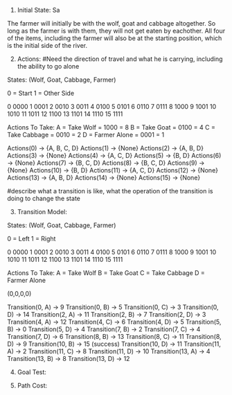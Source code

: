 1. Initial State: Sa

The farmer will initially be with the wolf, goat and cabbage altogether. So long as the farmer is with them, they will not get eaten by eachother. All four of the items, including the farmer will also be at the starting position, which is the initial side of the river.

2. Actions: 
#Need the direction of travel and what he is carrying, including the ability to go alone

States:
(Wolf, Goat, Cabbage, Farmer)

0 = Start
1 = Other Side

0   0000
1	0001
2	0010
3	0011
4	0100
5	0101
6	0110
7	0111
8	1000
9	1001
10	1010
11	1011
12	1100
13	1101
14	1110
15	1111


Actions To Take:
A = Take Wolf = 1000 = 8
B = Take Goat = 0100 = 4
C = Take Cabbage = 0010 = 2
D = Farmer Alone = 0001 = 1


Actions(0) -> {A, B, C, D}
Actions(1) -> {None}
Actions(2) -> {A, B, D}
Actions(3) -> {None}
Actions(4) -> {A, C, D}
Actions(5) -> {B, D}
Actions(6) -> {None}
Actions(7) -> {B, C, D}
Actions(8) -> {B, C, D}
Actions(9) -> {None}
Actions(10) -> {B, D}
Actions(11) -> {A, C, D}
Actions(12) -> {None}
Actions(13) -> {A, B, D}
Actions(14) -> {None}
Actions(15) -> {None}




#describe what a transition is like, what the operation of the transition is doing to change the state


3. Transition Model:

States:
(Wolf, Goat, Cabbage, Farmer)

0 = Left
1 = Right

0   0000
1	0001
2	0010
3	0011
4	0100
5	0101
6	0110
7	0111
8	1000
9	1001
10	1010
11	1011
12	1100
13	1101
14	1110
15	1111


Actions To Take:
A = Take Wolf
B = Take Goat
C = Take Cabbage
D = Farmer Alone

(0,0,0,0)

Transition(0, A) -> 9
Transition(0, B) -> 5
Transition(0, C) -> 3
Transition(0, D) -> 14
Transition(2, A) -> 11
Transition(2, B) -> 7
Transition(2, D) -> 3
Transition(4, A) -> 12
Transition(4, C) -> 6
Transition(4, D) -> 5
Transition(5, B) -> 0
Transition(5, D) -> 4
Transition(7, B) -> 2
Transition(7, C) -> 4
Transition(7, D) -> 6
Transition(8, B) -> 13
Transition(8, C) -> 11
Transition(8, D) -> 9
Transition(10, B) -> 15 (success)
Transition(10, D) -> 11
Transition(11, A) -> 2
Transition(11, C) -> 8
Transition(11, D) -> 10
Transition(13, A) -> 4
Transition(13, B) -> 8
Transition(13, D) -> 12







4. Goal Test:

5. Path Cost: